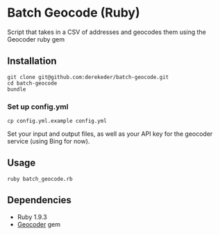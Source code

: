 # Batch Geocode (Ruby)

Script that takes in a CSV of addresses and geocodes them using the Geocoder ruby gem

## Installation

```
git clone git@github.com:derekeder/batch-geocode.git
cd batch-geocode
bundle
```

### Set up config.yml
```
cp config.yml.example config.yml
```

Set your input and output files, as well as your API key for the geocoder service (using Bing for now).

## Usage

```
ruby batch_geocode.rb
```

## Dependencies

* Ruby 1.9.3
* [Geocoder](https://github.com/alexreisner/geocoder) gem